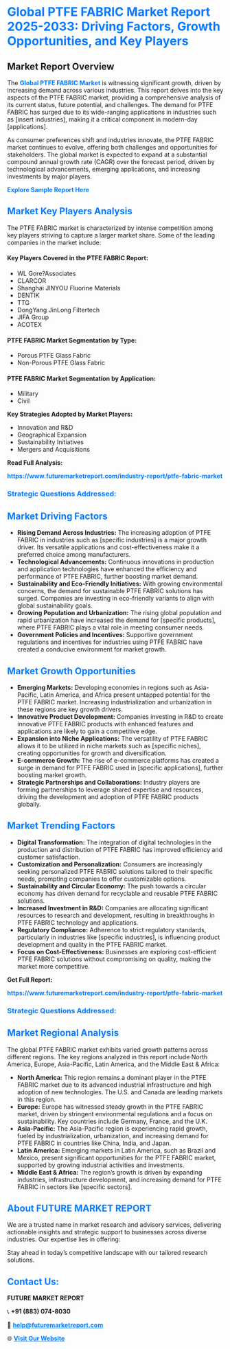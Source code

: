 <h1 style="color: #007BFF;">Global PTFE FABRIC Market Report 2025-2033: Driving Factors, Growth Opportunities, and Key Players</h1>

<section id="overview">
<h2>Market Report Overview</h2>
<p>The <a href="https://www.futuremarketreport.com/industry-report/ptfe-fabric-market" style="color: #007BFF; text-decoration: none;"><strong>Global PTFE FABRIC Market</strong></a> is witnessing significant growth, driven by increasing demand across various industries. This report delves into the key aspects of the PTFE FABRIC market, providing a comprehensive analysis of its current status, future potential, and challenges. The demand for PTFE FABRIC has surged due to its wide-ranging applications in industries such as [insert industries], making it a critical component in modern-day [applications].</p>
<p>As consumer preferences shift and industries innovate, the PTFE FABRIC market continues to evolve, offering both challenges and opportunities for stakeholders. The global market is expected to expand at a substantial compound annual growth rate (CAGR) over the forecast period, driven by technological advancements, emerging applications, and increasing investments by major players.</p>
</section>

<section id="overview">
<p><a href="https://www.futuremarketreport.com/request-sample/reportId=28049" style="color: #007BFF; text-decoration: none;"><strong>Explore Sample Report Here</strong></a></p>
</section>

<section id="key-players">
<h2 style="color: #007BFF;">Market Key Players Analysis</h2>
<p>The PTFE FABRIC market is characterized by intense competition among key players striving to capture a larger market share. Some of the leading companies in the market include:</p>
<h4>Key Players Covered in the PTFE FABRIC Report:</h4>
<ul><li>WL Gore?Associates</li><li>CLARCOR</li><li>Shanghai JINYOU Fluorine Materials</li><li>DENTIK</li><li>TTG</li><li>DongYang JinLong Filtertech</li><li>JIFA Group</li><li>ACOTEX</li></ul>
<h4>PTFE FABRIC Market Segmentation by Type:</h4>
<ul><li>Porous PTFE Glass Fabric</li><li>Non-Porous PTFE Glass Fabric</li></ul>

<h4>PTFE FABRIC Market Segmentation by Application:</h4>
<ul><li>Military</li><li>Civil</li></ul>
<p><strong>Key Strategies Adopted by Market Players:</strong></p>
<ul>
<li>Innovation and R&D</li>
<li>Geographical Expansion</li>
<li>Sustainability Initiatives</li>
<li>Mergers and Acquisitions</li>
</ul>
</section>

<section>
<p><strong>Read Full Analysis: </strong></p><a href="https://www.futuremarketreport.com/industry-report/ptfe-fabric-market" style="color: #007BFF; text-decoration: none;"><strong>https://www.futuremarketreport.com/industry-report/ptfe-fabric-market</strong></a>
<h3 style="color: #007BFF;">Strategic Questions Addressed:</h3>
</section>

<section id="driving-factors">
<h2 style="color: #007BFF;">Market Driving Factors</h2>
<ul>
<li><strong>Rising Demand Across Industries:</strong> The increasing adoption of PTFE FABRIC in industries such as [specific industries] is a major growth driver. Its versatile applications and cost-effectiveness make it a preferred choice among manufacturers.</li>
<li><strong>Technological Advancements:</strong> Continuous innovations in production and application technologies have enhanced the efficiency and performance of PTFE FABRIC, further boosting market demand.</li>
<li><strong>Sustainability and Eco-Friendly Initiatives:</strong> With growing environmental concerns, the demand for sustainable PTFE FABRIC solutions has surged. Companies are investing in eco-friendly variants to align with global sustainability goals.</li>
<li><strong>Growing Population and Urbanization:</strong> The rising global population and rapid urbanization have increased the demand for [specific products], where PTFE FABRIC plays a vital role in meeting consumer needs.</li>
<li><strong>Government Policies and Incentives:</strong> Supportive government regulations and incentives for industries using PTFE FABRIC have created a conducive environment for market growth.</li>
</ul>
</section>

<section id="growth-opportunities">
<h2 style="color: #007BFF;">Market Growth Opportunities</h2>
<ul>
<li><strong>Emerging Markets:</strong> Developing economies in regions such as Asia-Pacific, Latin America, and Africa present untapped potential for the PTFE FABRIC market. Increasing industrialization and urbanization in these regions are key growth drivers.</li>
<li><strong>Innovative Product Development:</strong> Companies investing in R&D to create innovative PTFE FABRIC products with enhanced features and applications are likely to gain a competitive edge.</li>
<li><strong>Expansion into Niche Applications:</strong> The versatility of PTFE FABRIC allows it to be utilized in niche markets such as [specific niches], creating opportunities for growth and diversification.</li>
<li><strong>E-commerce Growth:</strong> The rise of e-commerce platforms has created a surge in demand for PTFE FABRIC used in [specific applications], further boosting market growth.</li>
<li><strong>Strategic Partnerships and Collaborations:</strong> Industry players are forming partnerships to leverage shared expertise and resources, driving the development and adoption of PTFE FABRIC products globally.</li>
</ul>
</section>

<section id="trending-factors">
<h2 style="color: #007BFF;">Market Trending Factors</h2>
<ul>
<li><strong>Digital Transformation:</strong> The integration of digital technologies in the production and distribution of PTFE FABRIC has improved efficiency and customer satisfaction.</li>
<li><strong>Customization and Personalization:</strong> Consumers are increasingly seeking personalized PTFE FABRIC solutions tailored to their specific needs, prompting companies to offer customizable options.</li>
<li><strong>Sustainability and Circular Economy:</strong> The push towards a circular economy has driven demand for recyclable and reusable PTFE FABRIC solutions.</li>
<li><strong>Increased Investment in R&D:</strong> Companies are allocating significant resources to research and development, resulting in breakthroughs in PTFE FABRIC technology and applications.</li>
<li><strong>Regulatory Compliance:</strong> Adherence to strict regulatory standards, particularly in industries like [specific industries], is influencing product development and quality in the PTFE FABRIC market.</li>
<li><strong>Focus on Cost-Effectiveness:</strong> Businesses are exploring cost-efficient PTFE FABRIC solutions without compromising on quality, making the market more competitive.</li>
</ul>
</section>

<section>
<p><strong>Get Full Report: </strong></p><a href="https://www.futuremarketreport.com/industry-report/ptfe-fabric-market" style="color: #007BFF; text-decoration: none;"><strong>https://www.futuremarketreport.com/industry-report/ptfe-fabric-market</strong></a>
<h3 style="color: #007BFF;">Strategic Questions Addressed:</h3>
</section>


<section id="regional-analysis">
<h2 style="color: #007BFF;">Market Regional Analysis</h2>
<p>The global PTFE FABRIC market exhibits varied growth patterns across different regions. The key regions analyzed in this report include North America, Europe, Asia-Pacific, Latin America, and the Middle East & Africa:</p>
<ul>
<li><strong>North America:</strong> This region remains a dominant player in the PTFE FABRIC market due to its advanced industrial infrastructure and high adoption of new technologies. The U.S. and Canada are leading markets in this region.</li>
<li><strong>Europe:</strong> Europe has witnessed steady growth in the PTFE FABRIC market, driven by stringent environmental regulations and a focus on sustainability. Key countries include Germany, France, and the U.K.</li>
<li><strong>Asia-Pacific:</strong> The Asia-Pacific region is experiencing rapid growth, fueled by industrialization, urbanization, and increasing demand for PTFE FABRIC in countries like China, India, and Japan.</li>
<li><strong>Latin America:</strong> Emerging markets in Latin America, such as Brazil and Mexico, present significant opportunities for the PTFE FABRIC market, supported by growing industrial activities and investments.</li>
<li><strong>Middle East & Africa:</strong> The region’s growth is driven by expanding industries, infrastructure development, and increasing demand for PTFE FABRIC in sectors like [specific sectors].</li>
</ul>
</section>

<footer>
<h2 style="color: #007BFF;">About FUTURE MARKET REPORT</h2>
<p>We are a trusted name in market research and advisory services, delivering actionable insights and strategic support to businesses across diverse industries. Our expertise lies in offering:</p>

<p>Stay ahead in today’s competitive landscape with our tailored research solutions.</p>

<h2 style="color: #007BFF;">Contact Us:</h2>
<p><strong>FUTURE MARKET REPORT</strong></p>
<p>📞 <strong>+91 (883) 074-8030</strong></p>
<p>📧 <strong><a href="mailto:help@futuremarketreport.com" style="color: #007BFF;">help@futuremarketreport.com</a></strong></p>
<p>🌐 <strong><a href="https://www.futuremarketreport.com/" style="color: #007BFF;">Visit Our Website</a></strong></p>
</footer>